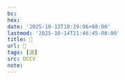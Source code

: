 ```yaml
---
bc:
hex:
date: '2025-10-13T10:29:06+08:00'
lastmod: '2025-10-14T21:46:45-08:00'
title: 􂂫
url: 􂂫
tags: [選]
src: DCCV
note:
---
```

